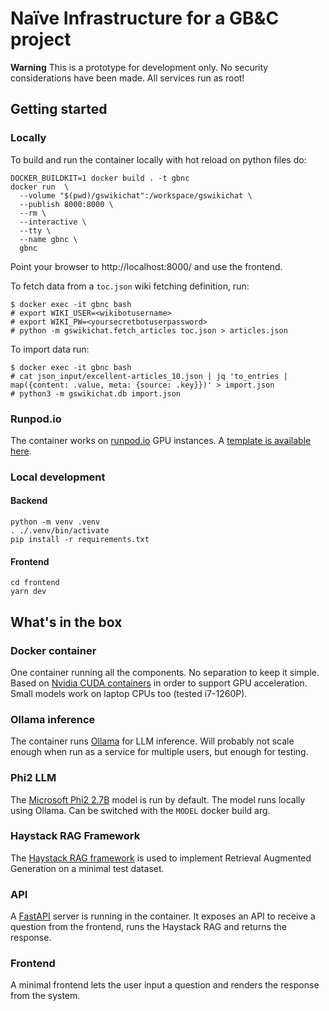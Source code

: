 # Naïve Infrastructure for a GB&C project

**Warning** This is a prototype for development only. No security considerations have been made. All services run as root!

## Getting started

### Locally

To build and run the container locally with hot reload on python files do:
```
DOCKER_BUILDKIT=1 docker build . -t gbnc
docker run  \
  --volume "$(pwd)/gswikichat":/workspace/gswikichat \
  --publish 8000:8000 \
  --rm \
  --interactive \
  --tty \
  --name gbnc \
  gbnc
```
Point your browser to http://localhost:8000/ and use the frontend.

To fetch data from a `toc.json` wiki fetching definition, run:
```
$ docker exec -it gbnc bash
# export WIKI_USER=<wikibotusername>
# export WIKI_PW=<yoursecretbotuserpassword>
# python -m gswikichat.fetch_articles toc.json > articles.json
```

To import data run:
```
$ docker exec -it gbnc bash
# cat json_input/excellent-articles_10.json | jq 'to_entries | map({content: .value, meta: {source: .key}})' > import.json
# python3 -m gswikichat.db import.json
```

### Runpod.io

The container works on [runpod.io](https://www.runpod.io/) GPU instances. A [template is available here](https://runpod.io/gsc?template=0w8z55rf19&ref=yfvyfa0s).

### Local development
#### Backend
```
python -m venv .venv
. ./.venv/bin/activate
pip install -r requirements.txt
```
#### Frontend
```
cd frontend
yarn dev
```

## What's in the box

### Docker container

One container running all the components. No separation to keep it simple. Based on [Nvidia CUDA containers](https://hub.docker.com/r/nvidia/cuda) in order to support GPU acceleration. Small models work on laptop CPUs too (tested i7-1260P).

### Ollama inference

The container runs [Ollama](https://ollama.ai/) for LLM inference. Will probably not scale enough when run as a service for multiple users, but enough for testing.

### Phi2 LLM

The [Microsoft Phi2 2.7B](https://www.microsoft.com/en-us/research/blog/phi-2-the-surprising-power-of-small-language-models/) model is run by default. The model runs locally using Ollama. Can be switched with the `MODEL` docker build arg.

### Haystack RAG Framework

The [Haystack RAG framework](https://haystack.deepset.ai/) is used to implement Retrieval Augmented Generation on a minimal test dataset.

### API

A [FastAPI](https://fastapi.tiangolo.com/) server is running in the container. It exposes an API to receive a question from the frontend, runs the Haystack RAG and returns the response.

### Frontend

A minimal frontend lets the user input a question and renders the response from the system.


